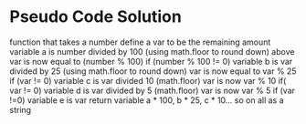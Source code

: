 # Pseudo Code Solution
function that takes a number
    define a var to be the remaining amount
    variable a is number divided by 100 (using math.floor to round down)
    above var is now equal to (number % 100)
    if (number % 100 != 0) 
        variable b is var divided by 25 (using math.floor to round down)
        var is now equal to var % 25
        if (var != 0)
            variable c is var divided 10 (math.floor)
            var is now var % 10
                if( var != 0)
                    variable d is var divided by 5 (math.floor)
                    var is now var % 5
                    if (var !=0)
                        variable e is var
    return variable a * 100, b * 25, c * 10... so on all as a string 

